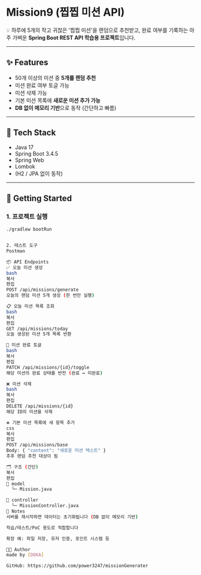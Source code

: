 # Mission9 (찝찝 미션 API)

💡 하루에 5개의 작고 귀찮은 '찝찝 미션'을 랜덤으로 추천받고, 완료 여부를 기록하는 아주 가벼운 **Spring Boot REST API 학습용 프로젝트**입니다.

---

## ✨ Features

- 50개 이상의 미션 중 **5개를 랜덤 추천**
- 미션 완료 여부 토글 가능
- 미션 삭제 가능
- 기본 미션 목록에 **새로운 미션 추가 가능**
- **DB 없이 메모리 기반**으로 동작 (간단하고 빠름)

---

## 🧰 Tech Stack

- Java 17
- Spring Boot 3.4.5
- Spring Web
- Lombok
- (H2 / JPA 없이 동작)

---

## 🚀 Getting Started

### 1. 프로젝트 실행
```bash
./gradlew bootRun


2. 테스트 도구  
Postman 

📦 API Endpoints
✅ 오늘 미션 생성
bash
복사
편집
POST /api/missions/generate
오늘의 랜덤 미션 5개 생성 (한 번만 실행)

📋 오늘 미션 목록 조회
bash
복사
편집
GET /api/missions/today
오늘 생성된 미션 5개 목록 반환

🔄 미션 완료 토글
bash
복사
편집
PATCH /api/missions/{id}/toggle
해당 미션의 완료 상태를 반전 (완료 ↔ 미완료)

❌ 미션 삭제
bash
복사
편집
DELETE /api/missions/{id}
해당 ID의 미션을 삭제

➕ 기본 미션 목록에 새 항목 추가
css
복사
편집
POST /api/missions/base
Body: { "content": "새로운 미션 텍스트" }
추후 랜덤 추천 대상이 됨

🗂 구조 (간단)
복사
편집
📁 model
  └─ Mission.java

📁 controller
  └─ MissionController.java
📌 Notes
서버를 재시작하면 데이터는 초기화됩니다 (DB 없이 메모리 기반)

학습/테스트/PoC 용도로 적합합니다

확장 예: 파일 저장, 유저 인증, 포인트 시스템 등

🧑‍💻 Author
made by [DOKA]

GitHub: https://github.com/power3247/missionGenerater
